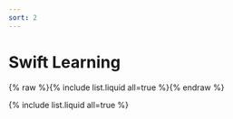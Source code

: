 ```yaml
---
sort: 2
---
```


# Swift Learning

{% raw %}{% include list.liquid all=true %}{% endraw %}

{% include list.liquid all=true %}
